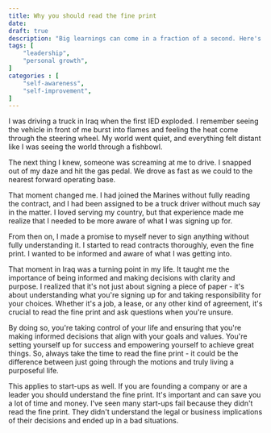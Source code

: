 ```yaml
---
title: Why you should read the fine print
date:
draft: true
description: "Big learnings can come in a fraction of a second. Here's how I learned to read the fine print."
tags: [
    "leadership",
    "personal growth",
]
categories : [
    "self-awareness",
    "self-improvement",
]
---
```

I was driving a truck in Iraq when the first IED exploded. I remember seeing the vehicle in front of me burst into flames and feeling the heat come through the steering wheel. My world went quiet, and everything felt distant like I was seeing the world through a fishbowl.

The next thing I knew, someone was screaming at me to drive. I snapped out of my daze and hit the gas pedal. We drove as fast as we could to the nearest forward operating base.

That moment changed me. I had joined the Marines without fully reading the contract, and I had been assigned to be a truck driver without much say in the matter. I loved serving my country, but that experience made me realize that I needed to be more aware of what I was signing up for.

From then on, I made a promise to myself never to sign anything without fully understanding it. I started to read contracts thoroughly, even the fine print. I wanted to be informed and aware of what I was getting into.

That moment in Iraq was a turning point in my life. It taught me the importance of being informed and making decisions with clarity and purpose. I realized that it's not just about signing a piece of paper - it's about understanding what you're signing up for and taking responsibility for your choices. Whether it's a job, a lease, or any other kind of agreement, it's crucial to read the fine print and ask questions when you're unsure.

By doing so, you're taking control of your life and ensuring that you're making informed decisions that align with your goals and values. You're setting yourself up for success and empowering yourself to achieve great things. So, always take the time to read the fine print - it could be the difference between just going through the motions and truly living a purposeful life.

This applies to start-ups as well. If you are founding a company or are a leader you should understand the fine print. It's important and can save you a lot of time and money. I've seen many start-ups fail because they didn't read the fine print. They didn't understand the legal or business implications of their decisions and ended up in a bad situations.
